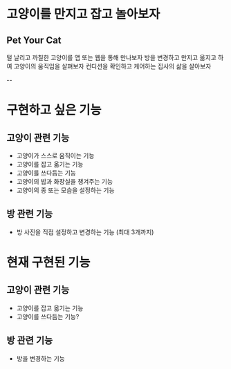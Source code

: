 # 고양이를 만지고 잡고 놀아보자
## Pet Your Cat

털 날리고 까칠한 고양이를 앱 또는 웹을 통해 만나보자
방을 변경하고 만지고 옮지고 하여 고양이의 움직임을 살펴보자
컨디션을 확인하고 케어하는 집사의 삶을 살아보자

--
# 구현하고 싶은 기능
## 고양이 관련 기능
 - 고양이가 스스로 움직이는 기능
 - 고양이를 잡고 옮기는 기능
 - 고양이를 쓰다듬는 기능
 - 고양이의 밥과 화장실을 챙겨주는 기능
 - 고양이의 종 또는 모습을 설정하는 기능

## 방 관련 기능
 - 방 사진을 직접 설정하고 변경하는 기능 (최대 3개까지)

# 현재 구현된 기능
## 고양이 관련 기능
 - 고양이를 잡고 옮기는 기능
 - 고양이를 쓰다듬는 기능?

## 방 관련 기능
 - 방을 변경하는 기능
